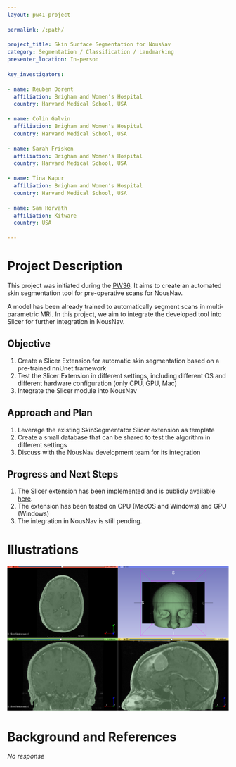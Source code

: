 ```yaml
---
layout: pw41-project

permalink: /:path/

project_title: Skin Surface Segmentation for NousNav
category: Segmentation / Classification / Landmarking
presenter_location: In-person

key_investigators:

- name: Reuben Dorent
  affiliation: Brigham and Women's Hospital
  country: Harvard Medical School, USA

- name: Colin Galvin
  affiliation: Brigham and Women's Hospital
  country: Harvard Medical School, USA

- name: Sarah Frisken
  affiliation: Brigham and Women's Hospital
  country: Harvard Medical School, USA

- name: Tina Kapur
  affiliation: Brigham and Women's Hospital
  country: Harvard Medical School, USA

- name: Sam Horvath
  affiliation: Kitware
  country: USA

---
```


# Project Description

<!-- Add a short paragraph describing the project. -->


This project was initiated during the [PW36](https://projectweek.na-mic.org/PW36_2022_Virtual/Projects/SkinSegmentation/).
It aims to create an automated skin segmentation tool for pre-operative scans for NousNav.

A model has been already trained to automatically segment scans in multi-parametric MRI. In this project, we aim to integrate the developed tool into Slicer for further integration in NousNav.




## Objective

<!-- Describe here WHAT you would like to achieve (what you will have as end result). -->


1. Create a Slicer Extension for automatic skin segmentation based on a pre-trained nnUnet framework
2. Test the Slicer Extension in different settings, including different OS and different hardware configuration (only CPU, GPU, Mac)
3. Integrate the Slicer module into NousNav




## Approach and Plan

<!-- Describe here HOW you would like to achieve the objectives stated above. -->


1. Leverage the existing SkinSegmentator Slicer extension as template
2. Create a small database that can be shared to test the algorithm in different settings
3. Discuss with the NousNav development team for its integration




## Progress and Next Steps

<!-- Update this section as you make progress, describing of what you have ACTUALLY DONE.
     If there are specific steps that you could not complete then you can describe them here, too. -->


1. The Slicer extension has been implemented and is publicly available [here](https://github.com/ReubenDo/SlicerSkinSegmentator).
2. The extension has been tested on CPU (MacOS and Windows) and GPU (Windows)
3. The integration in NousNav is still pending.


# Illustrations

<!-- Add pictures and links to videos that demonstrate what has been accomplished. -->


![image](https://raw.githubusercontent.com/ReubenDo/SlicerSkinSegmentator/main/screenshots/example.png)



# Background and References

<!-- If you developed any software, include link to the source code repository.
     If possible, also add links to sample data, and to any relevant publications. -->


_No response_

